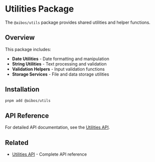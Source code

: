 # Utilities Package

The `@aibos/utils` package provides shared utilities and helper functions.

## Overview

This package includes:

- **Date Utilities** - Date formatting and manipulation
- **String Utilities** - Text processing and validation
- **Validation Helpers** - Input validation functions
- **Storage Services** - File and data storage utilities

## Installation

```bash
pnpm add @aibos/utils
```

## API Reference

For detailed API documentation, see the [Utilities API](/api/utils).

## Related

- [Utilities API](/api/utils) - Complete API reference

